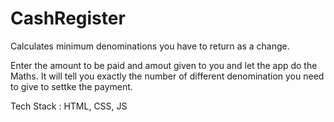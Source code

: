 # CashRegister
Calculates minimum denominations you have to return as a change.

Enter the amount to be paid and amout given to you and let the app do the Maths. It will tell you exactly the number of different denomination you need to give to settke the payment.

Tech Stack : HTML, CSS, JS

